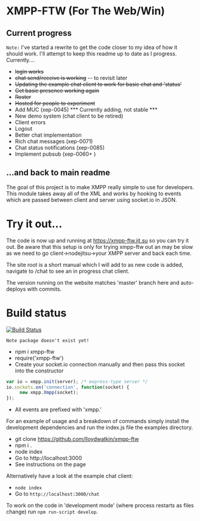 # XMPP-FTW (For The Web/Win)

## Current progress

```Note:``` I've started a rewrite to get the code closer to my idea of how it should work. 
I'll attempt to keep this readme up to date as I progress. Currently....

- <del>login works</del>
- <del>chat send/receive is working</del> -- to revisit later
- <del>Updating the example chat client to work for basic chat and 'status'</del>
- <del>Get basic presence working again</del>
- <del>Roster</del>
- <del>Hosted for people to experiment</del>
- Add MUC (xep-0045)   *** Currently adding, not stable ***
- New demo system (chat client to be retired)
- Client errors
- Logout
- Better chat implementation
- Rich chat messages (xep-0071)
- Chat status notifications (xep-0085)
- Implement pubsub (xep-0060+ )


## ...and back to main readme

The goal of this project is to make XMPP really simple to use for developers. This module takes away all of the XML and works by hooking to events which are passed between client and server using socket.io in JSON.

# Try it out...

The code is now up and running at https://xmpp-ftw.jit.su so you can try it out. Be aware that this setup is only for trying xmpp-ftw out
 an may be slow as we need to go client->nodejitsu->your XMPP server and back each time.

The site root is a short manual which I will add to as new code is added, navigate to /chat to see an in progress chat client.

The version running on the website matches 'master' branch here and auto-deploys with commits.

# Build status

[![Build Status](https://secure.travis-ci.org/lloydwatkin/xmpp-ftw.png)](http://travis-ci.org/lloydwatkin/xmpp-ftw)

``` Note package doesn't exist yet! ```

* npm i xmpp-ftw
* require('xmpp-ftw')
* Create your socket.io connection manually and then pass this socket into the constructor

```javascript
var io = xmpp.init(server); /* express-type server */
io.sockets.on('connection', function(socket) {
     new xmpp.Xmpp(socket);       
});
```
* All events are prefixed with 'xmpp.'

For an example of usage and a breakdown of commands simply install the development dependencies and run the index.js file the examples directory.

* git clone https://github.com/lloydwatkin/xmpp-ftw
* npm i .
* node index
* Go to http://localhost:3000
* See instructions on the page

Alternatively have a look at the example chat client:

* ```node index```
* Go to ```http://localhost:3000/chat```

To work on the code in 'development mode' (where process restarts as files change) run `npm run-script develop`.
